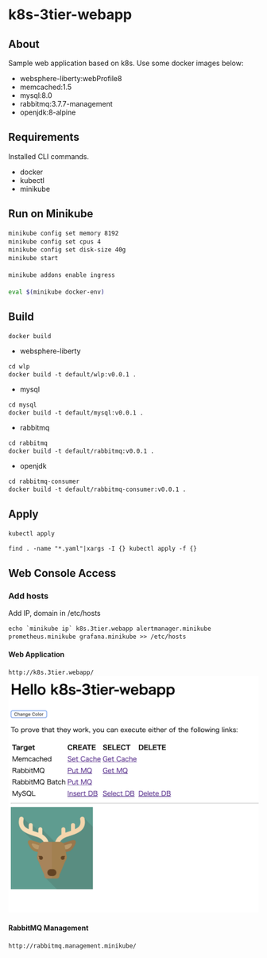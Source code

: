# k8s-3tier-webapp

## About
Sample web application based on k8s.
Use some docker images below:
* websphere-liberty:webProfile8
* memcached:1.5
* mysql:8.0
* rabbitmq:3.7.7-management
* openjdk:8-alpine

## Requirements
Installed CLI commands.
* docker
* kubectl
* minikube

## Run on Minikube
```bash
minikube config set memory 8192
minikube config set cpus 4
minikube config set disk-size 40g
minikube start

minikube addons enable ingress

eval $(minikube docker-env)
```

## Build
`docker build`

* websphere-liberty
```
cd wlp
docker build -t default/wlp:v0.0.1 .
```

* mysql
```
cd mysql
docker build -t default/mysql:v0.0.1 .
```

* rabbitmq
```
cd rabbitmq
docker build -t default/rabbitmq:v0.0.1 .
```

* openjdk
```
cd rabbitmq-consumer
docker build -t default/rabbitmq-consumer:v0.0.1 .
```

## Apply
`kubectl apply`
```
find . -name "*.yaml"|xargs -I {} kubectl apply -f {}
```

## Web Console Access

### Add hosts
Add IP, domain in /etc/hosts
```
echo `minikube ip` k8s.3tier.webapp alertmanager.minikube prometheus.minikube grafana.minikube >> /etc/hosts
```

#### Web Application
`http://k8s.3tier.webapp/`  
![top.png](./docs/top.png)

#### RabbitMQ Management
`http://rabbitmq.management.minikube/`  
